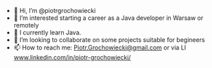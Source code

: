 - 👋 Hi, I’m @piotrgrochowiecki
- 👀 I’m interested starting a career as a Java developer in Warsaw or remotely
- 🌱 I currently learn Java.
- 💞️ I’m looking to collaborate on some projects suitable for begineers 
- 📫 How to reach me: Piotr.Grochowiecki@gmail.com or via LI www.linkedin.com/in/piotr-grochowiecki/

<!---
piotrgrochowiecki/piotrgrochowiecki is a ✨ special ✨ repository because its `README.md` (this file) appears on your GitHub profile.
You can click the Preview link to take a look at your changes.
--->
